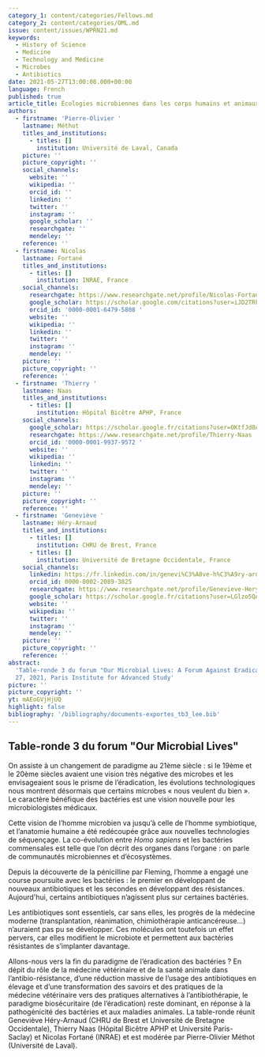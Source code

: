 ```yaml
---
category_1: content/categories/Fellows.md
category_2: content/categories/OML.md
issue: content/issues/WPRN21.md
keywords:
  - History of Science
  - Medicine
  - Technology and Medicine
  - Microbes
  - Antibiotics
date: 2021-05-27T13:00:08.000+00:00
language: French
published: true
article_title: Écologies microbiennes dans les corps humains et animaux
authors:
  - firstname: 'Pierre-Olivier '
    lastname: Méthot
    titles_and_institutions:
      - titles: []
        institution: Université de Laval, Canada
    picture: ''
    picture_copyright: ''
    social_channels:
      website: ''
      wikipedia: ''
      orcid_id: ''
      linkedin: ''
      twitter: ''
      instagram: ''
      google_scholar: ''
      researchgate: ''
      mendeley: ''
    reference: ''
  - firstname: Nicolas
    lastname: Fortané
    titles_and_institutions:
      - titles: []
        institution: INRAE, France
    social_channels:
      researchgate: https://www.researchgate.net/profile/Nicolas-Fortane
      google_scholar: https://scholar.google.com/citations?user=iJD2TRkAAAAJ&hl=fr
      orcid_id: '0000-0001-6479-5808 '
      website: ''
      wikipedia: ''
      linkedin: ''
      twitter: ''
      instagram: ''
      mendeley: ''
    picture: ''
    picture_copyright: ''
    reference: ''
  - firstname: 'Thierry '
    lastname: Naas
    titles_and_institutions:
      - titles: []
        institution: Hôpital Bicêtre APHP, France
    social_channels:
      google_scholar: https://scholar.google.fr/citations?user=OKtfJd0AAAAJ&hl=fr
      researchgate: https://www.researchgate.net/profile/Thierry-Naas
      orcid_id: '0000-0001-9937-9572 '
      website: ''
      wikipedia: ''
      linkedin: ''
      twitter: ''
      instagram: ''
      mendeley: ''
    picture: ''
    picture_copyright: ''
    reference: ''
  - firstname: 'Geneviève '
    lastname: Héry-Arnaud
    titles_and_institutions:
      - titles: []
        institution: CHRU de Brest, France
      - titles: []
        institution: Université de Bretagne Occidentale, France
    social_channels:
      linkedin: https://fr.linkedin.com/in/genevi%C3%A8ve-h%C3%A9ry-arnaud-aa695314a
      orcid_id: 0000-0002-2089-3825
      researchgate: https://www.researchgate.net/profile/Genevieve-Hery-Arnaud
      google_scholar: https://scholar.google.fr/citations?user=LGlzo5QAAAAJ&hl=fr
      website: ''
      wikipedia: ''
      twitter: ''
      instagram: ''
      mendeley: ''
    picture: ''
    picture_copyright: ''
    reference: ''
abstract:
  'Table-ronde 3 du forum "Our Microbial Lives: A Forum Against Eradication",  May
  27, 2021, Paris Institute for Advanced Study'
picture: ''
picture_copyright: ''
yt: mAEoGVjHjUQ
highlight: false
bibliography: '/bibliography/documents-exportes_tb3_lee.bib'
---
```


## Table-ronde 3 du forum "Our Microbial Lives"

On assiste à un changement de paradigme au 21ème siècle : si le 19ème et le 20ème siècles avaient une vision très négative des microbes et les envisageaient sous le prisme de l’éradication, les évolutions technologiques nous montrent désormais que certains microbes « nous veulent du bien ». Le caractère bénéfique des bactéries est une vision nouvelle pour les microbiologistes médicaux.

Cette vision de l’homme microbien va jusqu’à celle de l’homme symbiotique, et l’anatomie humaine a été redécoupée grâce aux nouvelles technologies de séquençage. La co-évolution entre _Homo sapiens_ et les bactéries commensales est telle que l’on décrit des organes dans l’organe : on parle de communautés microbiennes et d’écosystèmes.

Depuis la découverte de la pénicilline par Fleming, l’homme a engagé une course poursuite avec les bactéries : le premier en développant de nouveaux antibiotiques et les secondes en développant des résistances. Aujourd'hui, certains antibiotiques n’agissent plus sur certaines bactéries.

Les antibiotiques sont essentiels, car sans elles, les progrès de la médecine moderne (transplantation, réanimation, chimiothérapie anticancéreuse…) n’auraient pas pu se développer. Ces molécules ont toutefois un effet pervers, car elles modifient le microbiote et permettent aux bactéries résistantes de s’implanter davantage.

Allons-nous vers la fin du paradigme de l’éradication des bactéries ? En dépit du rôle de la médecine vétérinaire et de la santé animale dans l’antibio-résistance, d’une réduction massive de l’usage des antibiotiques en élevage et d’une transformation des savoirs et des pratiques de la médecine vétérinaire vers des pratiques alternatives à l’antibiothérapie, le paradigme biosécuritaire (de l’éradication) reste dominant, en réponse à la pathogénicité des bactéries et aux maladies animales. La table-ronde réunit Geneviève Héry-Arnaud (CHRU de Brest et Université de Bretagne Occidentale), Thierry Naas (Hôpital Bicêtre APHP et Université Paris-Saclay) et Nicolas Fortané (INRAE) et est modérée par Pierre-Olivier Méthot (Université de Laval).

<Youtube yt="mAEoGVjHjUQ" caption ="Écologies microbiennes dans les corps humains et animaux"></Youtube>
